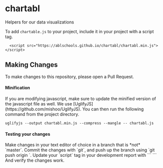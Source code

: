 # chartabl
Helpers for our data visualizations

To add `chartable.js` to your project, include it in your project with a script tag.

```
  <script src="https://ablschools.github.io/chartabl/chartabl.min.js"></script>
```

<h2>Making Changes</h2>

To make changes to this repository, please open a Pull Request. 

<h4>Minification</h4>
If you are modifying javascript, make sure to update the minified version of the javascript file as well. 
We use [UglifyJS](https://github.com/mishoo/UglifyJS). You can then run the following command from the project directory.

```
uglifyjs --output chartabl.min.js --compress --mangle -- chartabl.js
```

<h4>Testing your changes</h4>
Make changes in your text editor of choice in a branch that is *not* `master`. Commit the changes with `git`, and push up the branch using `git push origin <your_branch>`. 
Update your `script` tag in your development report with
```
  <script src="https://raw.githubusercontent.com/ablschools/chartabl/<your_branch>/chartabl.min.js"></script>
```
And verify the changes work.
